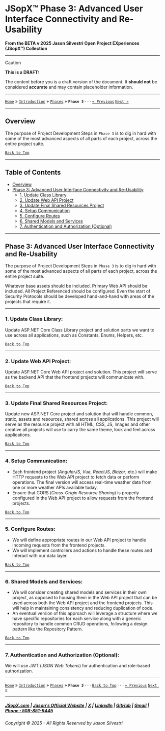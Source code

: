 # JSopX™ Phase 3: Advanced User Interface Connectivity and Re-Usability



**From the ﻿BETA v 2025 Jason Silvestri Open Project EXperiences (JSopX™) Collection**

---


> [!CAUTION]
> **This is a DRAFT:**
> 
> The content before you is a draft version of the document. It **should not** be considered **accurate** and may contain placeholder information.
>

---

[`Home`](../OpenProjects/jsopx.BridgeTooFar/README.md) » [`Introduction`](../Introduction/) »  [`Phases`](./ReadMe.md) » **`Phase 3`**  · · · [`« Previous`](./Phase-2.md) [`Next »`](./Phase-4.md)

---

## **Overview**

The purpose of Project Development Steps in `Phase 3` is to dig in hard with some of the most advanced aspects of all parts of each project, across the entire project suite. 

[`Back to Top`](#table-of-contents)

---

## Table of Contents

  - [Overview](#overview)
  - [Phase 3: Advanced User Interface Connectivity and Re-Usability](#phase-3-advanced-user-interface-connectivity-and-re-usability)
    - [1. Update Class Library](#1-update-class-library)
    - [2. Update Web API Project](#2-update-web-api-project)
    - [3. Update Final Shared Resources Project](#3-update-final-shared-resources-project)
    - [4. Setup Communication](#4-setup-communication)
    - [5. Configure Routes](#5-configure-routes)
    - [6. Shared Models and Services](#6-shared-models-and-services)
    - [7. Authentication and Authorization (Optional)](#7-authentication-and-authorization-optional)

---

## **Phase 3: Advanced User Interface Connectivity and Re-Usability**

The purpose of Project Development Steps in `Phase 3` is to dig in hard with some of the most advanced aspects of all parts of each project, across the entire project suite. 

Whatever base assets should be included. Primary Web API should be included. All Project Referenced should be configured. Even the start of Security Protocols should be developed hand-and-hand with areas of the projects that require it.

---

### 1. **Update Class Library**: 

Update ASP.NET Core Class Library project and solution parts we want to use across all applications, such as Constants, Enums, Helpers, etc.
   
[`Back to Top`](#table-of-contents)

---

### 2. **Update Web API Project**: 

Update ASP.NET Core Web API project and solution. This project will serve as the backend API that the frontend projects will communicate with.

[`Back to Top`](#table-of-contents)

---

### 3. **Update Final Shared Resources Project**: 

Update new ASP.NET Core project and solution that will handle common, static, assets and resources, shared across all applications. This project will serve as the resource project with all HTML, CSS, JS, Images and other creative all projects will use to carry the same theme, look and feel across applications.

[`Back to Top`](#table-of-contents)

---

### 4. **Setup Communication**:

   - Each frontend project (_AngularJS_, _Vue_, _ReactJS_, _Blazor_, etc.) will make HTTP requests to the Web API project to fetch data or perform operations. The final version will access real-time weather data from one or more weather APIs available today.
   - Ensure that CORS (_Cross-Origin Resource Sharing_) is properly configured in the Web API project to allow requests from the frontend projects.

[`Back to Top`](#table-of-contents)

---

### 5. **Configure Routes**:

   - We will define appropriate routes in our Web API project to handle incoming requests from the frontend projects.
   - We will implement controllers and actions to handle these routes and interact with our data layer.

[`Back to Top`](#table-of-contents)

---

### 6. **Shared Models and Services**:

   - We will consider creating shared models and services in their own project, as opposed to housing them in the Web API project that can be used across both the Web API project and the frontend projects. This will help in maintaining consistency and reducing duplication of code.
   - An eventual version of this approach will leverage a structure where we have specific repositories for each service along with a generic repository to handle common CRUD operations, following a design pattern like the Repository Pattern.

[`Back to Top`](#table-of-contents)

---

### 7. **Authentication and Authorization (Optional)**:

We will use JWT (_JSON Web Tokens_) for authentication and role-based authorization.

---

[`Home`](../OpenProjects/jsopx.BridgeTooFar/README.md) » [`Introduction`](../Introduction/) »  [`Phases`](./ReadMe.md) » **`Phase 3`**  · · ·  [`Back to Top`](#table-of-contents) · · · [`« Previous`](./Phase-2.md) [`Next »`](./Phase-4.md)

---

##### [JSopX.com](https://www.jsopx.com/) | [Jason's Official Website](https://www.jsilvestri.com/) | [X](https://www.x.com/JasonSilvestri) | [LinkedIn](http://www.linkedin.com/in/JasonSilvestri) | [GitHub](https://github.com/JasonSilvestri) | [Gmail](mailto:therealjasonsilvestri@gmail.com) | [Phone : 508-851-9445](phoneto:508-851-9445)

###### Copyright © 2025 - All Rights Reserved by Jason Silvestri